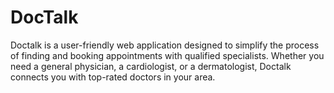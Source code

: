 # DocTalk

Doctalk is a user-friendly web application designed to simplify the process of finding and booking appointments with qualified specialists. Whether you need a general physician, a cardiologist, or a dermatologist, Doctalk connects you with top-rated doctors in your area.

